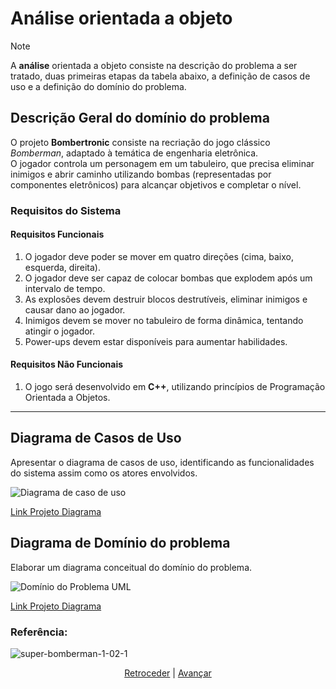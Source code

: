 # Análise orientada a objeto
> [!NOTE]
> <p>A <strong>análise</strong> orientada a objeto consiste na descrição do problema a ser tratado, duas primeiras etapas da tabela abaixo, a definição de casos de uso e a definição do domínio do problema.</p>


## Descrição Geral do domínio do problema

O projeto **Bombertronic** consiste na recriação do jogo clássico *Bomberman*, adaptado à temática de engenharia eletrônica.  
O jogador controla um personagem em um tabuleiro, que precisa eliminar inimigos e abrir caminho utilizando bombas (representadas por componentes eletrônicos) para alcançar objetivos e completar o nível.

### Requisitos do Sistema

#### Requisitos Funcionais
1. O jogador deve poder se mover em quatro direções (cima, baixo, esquerda, direita).
2. O jogador deve ser capaz de colocar bombas que explodem após um intervalo de tempo.
3. As explosões devem destruir blocos destrutíveis, eliminar inimigos e causar dano ao jogador.
4. Inimigos devem se mover no tabuleiro de forma dinâmica, tentando atingir o jogador.
5. Power-ups devem estar disponíveis para aumentar habilidades.

#### Requisitos Não Funcionais
1. O jogo será desenvolvido em **C++**, utilizando princípios de Programação Orientada a Objetos.

---


## Diagrama de Casos de Uso

Apresentar o diagrama de casos de uso, identificando as funcionalidades do sistema assim como os atores envolvidos.

![Diagrama de caso de uso](https://github.com/user-attachments/assets/65c25a8e-186b-4e9b-acba-3852f416b395)

[Link Projeto Diagrama](https://lucid.app/lucidchart/4e12f8d9-27eb-4137-b5e5-dceca029568a/edit?viewport_loc=-245%2C-93%2C2219%2C1079%2C.Q4MUjXso07N&invitationId=inv_f505ca5f-3f73-4dc2-9860-56afcce4392b )
 
## Diagrama de Domínio do problema

Elaborar um diagrama conceitual do domínio do problema.

![Domínio do Problema UML](https://github.com/user-attachments/assets/51a70082-232c-4107-9750-e96fe3ac5540)

[Link Projeto Diagrama](https://lucid.app/lucidchart/b6db8b01-bab8-40ed-8803-71de77651b21/edit?viewport_loc=1104%2C1351%2C1017%2C463%2CHWEp-vi-RSFO&invitationId=inv_98f42fdf-dceb-4b30-8211-3f8f97844d28)

### Referência:
![super-bomberman-1-02-1](https://github.com/user-attachments/assets/574e3fac-46be-4872-8174-7a24c1c45438)

<div align="center">

[Retroceder](README.md) | [Avançar](projeto.md)

</div>

